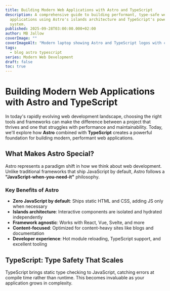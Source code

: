 ```yaml
---
title: Building Modern Web Applications with Astro and TypeScript
description: A comprehensive guide to building performant, type-safe web
  applications using Astro's islands architecture and TypeScript's powerful type
  system.
published: 2025-09-28T03:00:00.000+02:00
author: MB Jallow
coverImage: ""
coverImageAlt: "Modern laptop showing Astro and TypeScript logos with code in the background "
tags:
  - blog astro typescript
series: Modern Web Development
draft: false
toc: true
---
```

# Building Modern Web Applications with Astro and TypeScript

In today's rapidly evolving web development landscape, choosing the right tools and frameworks can make the difference between a project that thrives and one that struggles with performance and maintainability. Today, we'll explore how **Astro** combined with **TypeScript** creates a powerful foundation for building modern, performant web applications.

## What Makes Astro Special?

Astro represents a paradigm shift in how we think about web development. Unlike traditional frameworks that ship JavaScript by default, Astro follows a **"JavaScript-when-you-need-it"** philosophy.

### Key Benefits of Astro

- **Zero JavaScript by default**: Ships static HTML and CSS, adding JS only when necessary
- **Islands architecture**: Interactive components are isolated and hydrated independently
- **Framework agnostic**: Works with React, Vue, Svelte, and more
- **Content-focused**: Optimized for content-heavy sites like blogs and documentation
- **Developer experience**: Hot module reloading, TypeScript support, and excellent tooling

## TypeScript: Type Safety That Scales

TypeScript brings static type checking to JavaScript, catching errors at compile time rather than runtime. This becomes invaluable as your application grows in complexity.
